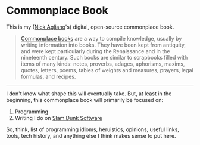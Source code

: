 # Commonplace Book

This is my ([Nick Agliano](https://nickagliano.com/)'s) digital, open-source commonplace book.

> [Commonplace books](https://en.wikipedia.org/wiki/Commonplace_book) are a way to compile knowledge, usually by writing information into books. They have been kept from antiquity, and were kept particularly during the Renaissance and in the nineteenth century. Such books are similar to scrapbooks filled with items of many kinds: notes, proverbs, adages, aphorisms, maxims, quotes, letters, poems, tables of weights and measures, prayers, legal formulas, and recipes.

---

I don't know what shape this will eventually take. But, at least in the beginning, this commonplace book will primarily be focused on:
1) Programming
2) Writing I do on [Slam Dunk Software](https://slamdunksoftware.substack.com/)

So, think, list of programming idioms, heruistics, opinions, useful links, tools, tech history, and anything else I think makes sense to put here.
